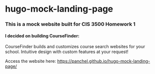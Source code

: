 # hugo-mock-landing-page

### This is a mock website built for CIS 3500 Homework 1

#### I decided on building CourseFinder:

CourseFinder builds and customizes course search websites for your school. Intuitive design with custom features at your request!

Access the website here: https://panchel.github.io/hugo-mock-landing-page/
